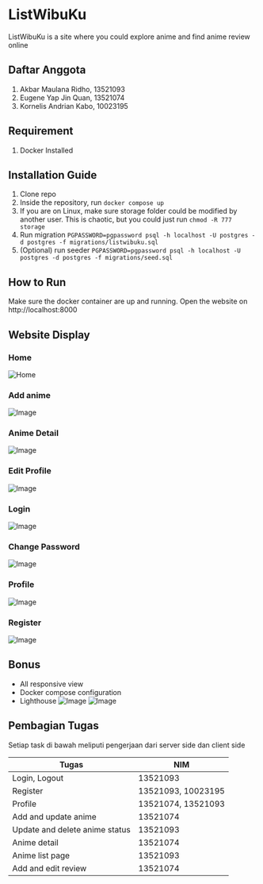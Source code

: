 # ListWibuKu

ListWibuKu is a site where you could explore anime and find anime review online

## Daftar Anggota

1. Akbar Maulana Ridho, 13521093
2. Eugene Yap Jin Quan, 13521074
3. Kornelis Andrian Kabo, 10023195

## Requirement

1. Docker Installed

## Installation Guide

1. Clone repo
2. Inside the repository, run `docker compose up`
3. If you are on Linux, make sure storage folder could be modified by another user. This is chaotic, but you could just
   run `chmod -R 777 storage`
4. Run migration `PGPASSWORD=pgpassword psql -h localhost -U postgres -d postgres -f migrations/listwibuku.sql`
5. (Optional) run seeder `PGPASSWORD=pgpassword psql -h localhost -U postgres -d postgres -f migrations/seed.sql`

## How to Run

Make sure the docker container are up and running. Open the website on http://localhost:8000

## Website Display

### Home

![Home](readme/home.png)

### Add anime

![Image](readme/add-anime.png)

### Anime Detail

![Image](readme/detail.png)

### Edit Profile

![Image](readme/edit-profile.png)

### Login

![Image](readme/login.png)

### Change Password

![Image](readme/password.png)

### Profile

![Image](readme/profile.png)

### Register

![Image](readme/register.png)

## Bonus

- All responsive view
- Docker compose configuration
- Lighthouse
  ![Image](readme/lighthouse-home.png)
  ![Image](readme/lighthouse-detail.png)

## Pembagian Tugas

Setiap task di bawah meliputi pengerjaan dari server side dan client side

| Tugas                          | NIM                |
|--------------------------------|--------------------|
| Login, Logout                  | 13521093           |
| Register                       | 13521093, 10023195 |
| Profile                        | 13521074, 13521093 |
| Add and update anime           | 13521074           |
| Update and delete anime status | 13521093           |
| Anime detail                   | 13521074           |
| Anime list page                | 13521093           |
| Add and edit review            | 13521074           |